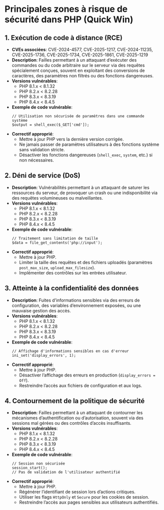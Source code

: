 # Principales zones à risque de sécurité dans PHP (Quick Win)

## 1. Exécution de code à distance (RCE)
- **CVEs associées**: CVE-2024-4577, CVE-2025-1217, CVE-2024-11235, CVE-2025-1736, CVE-2025-1734, CVE-2025-1861, CVE-2025-1219
- **Description**: Failles permettant à un attaquant d’exécuter des commandes ou du code arbitraire sur le serveur via des requêtes spécialement conçues, souvent en exploitant des conversions de caractères, des paramètres non filtrés ou des fonctions dangereuses.
- **Versions vulnérables**:
  - PHP 8.1.x < 8.1.32
  - PHP 8.2.x < 8.2.28
  - PHP 8.3.x < 8.3.19
  - PHP 8.4.x < 8.4.5
- **Exemple de code vulnérable**:
  ```
  // Utilisation non sécurisée de paramètres dans une commande système
  $output = shell_exec($_GET['cmd']);
  ```
- **Correctif approprié**:
  - Mettre à jour PHP vers la dernière version corrigée.
  - Ne jamais passer de paramètres utilisateurs à des fonctions système sans validation stricte.
  - Désactiver les fonctions dangereuses (`shell_exec`, `system`, etc.) si non nécessaires.

## 2. Déni de service (DoS)
- **Description**: Vulnérabilités permettant à un attaquant de saturer les ressources du serveur, de provoquer un crash ou une indisponibilité via des requêtes volumineuses ou malveillantes.
- **Versions vulnérables**: 
  - PHP 8.1.x < 8.1.32
  - PHP 8.2.x < 8.2.28
  - PHP 8.3.x < 8.3.19
  - PHP 8.4.x < 8.4.5
- **Exemple de code vulnérable**:
  ```
  // Traitement sans limitation de taille
  $data = file_get_contents('php://input');
  ```
- **Correctif approprié**:
  - Mettre à jour PHP.
  - Limiter la taille des requêtes et des fichiers uploadés (paramètres `post_max_size`, `upload_max_filesize`).
  - Implémenter des contrôles sur les entrées utilisateur.

## 3. Atteinte à la confidentialité des données
- **Description**: Fuites d’informations sensibles via des erreurs de configuration, des variables d’environnement exposées, ou une mauvaise gestion des accès.
- **Versions vulnérables**: 
  - PHP 8.1.x < 8.1.32
  - PHP 8.2.x < 8.2.28
  - PHP 8.3.x < 8.3.19
  - PHP 8.4.x < 8.4.5
- **Exemple de code vulnérable**:
  ```
  // Affichage d'informations sensibles en cas d'erreur
  ini_set('display_errors', 1);
  ```
- **Correctif approprié**:
  - Mettre à jour PHP.
  - Désactiver l’affichage des erreurs en production (`display_errors = Off`).
  - Restreindre l’accès aux fichiers de configuration et aux logs.

## 4. Contournement de la politique de sécurité
- **Description**: Failles permettant à un attaquant de contourner les mécanismes d’authentification ou d’autorisation, souvent via des sessions mal gérées ou des contrôles d’accès insuffisants.
- **Versions vulnérables**: 
  - PHP 8.1.x < 8.1.32
  - PHP 8.2.x < 8.2.28
  - PHP 8.3.x < 8.3.19
  - PHP 8.4.x < 8.4.5
- **Exemple de code vulnérable**:
  ```
  // Session non sécurisée
  session_start();
  // Pas de validation de l'utilisateur authentifié
  ```
- **Correctif approprié**:
  - Mettre à jour PHP.
  - Régénérer l’identifiant de session lors d’actions critiques.
  - Utiliser les flags `HttpOnly` et `Secure` pour les cookies de session.
  - Restreindre l’accès aux pages sensibles aux utilisateurs authentifiés.


